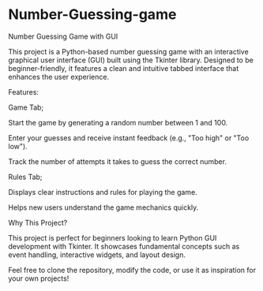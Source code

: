 # Number-Guessing-game
Number Guessing Game with GUI

This project is a Python-based number guessing game with an interactive graphical user interface (GUI) built using the Tkinter library. Designed to be beginner-friendly, it features a clean and intuitive tabbed interface that enhances the user experience.

Features:

Game Tab;

Start the game by generating a random number between 1 and 100.

Enter your guesses and receive instant feedback (e.g., "Too high" or "Too low").

Track the number of attempts it takes to guess the correct number.

Rules Tab;

Displays clear instructions and rules for playing the game.

Helps new users understand the game mechanics quickly.

Why This Project?

This project is perfect for beginners looking to learn Python GUI development with Tkinter. It showcases fundamental concepts such as event handling, interactive widgets, and layout design.

Feel free to clone the repository, modify the code, or use it as inspiration for your own projects!
